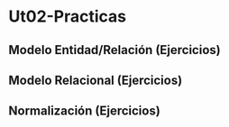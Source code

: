 # Ut02-Practicas
## Modelo Entidad/Relación (Ejercicios)
## Modelo Relacional (Ejercicios)
## Normalización (Ejercicios)
